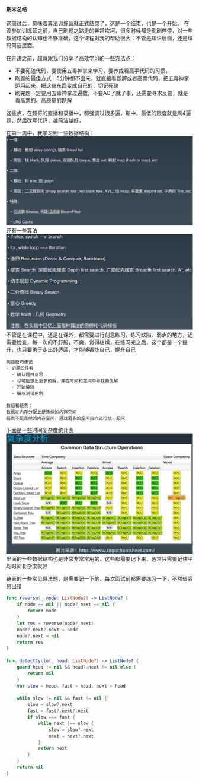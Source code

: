 #### 期末总结
  这周过后，意味着算法训练营就正式结束了，这是一个结束，也是一个开始。
在没参加训练营之前，自己刷题之路走的异常坎坷，很多时候都是刷刷停停，对一些数据结构的认知也不够准确，这个课程对我的帮助很大：不管是知识层面，还是编码简洁层面。
 
在开讲之前，超哥跟我们分享了高效学习的一些方法点：
- 不要死磕代码，要使用五毒神掌来学习，要养成看高手代码的习惯，
- 刷题的最佳方式：5分钟想不出来，就直接看题解或者高票代码，把五毒神掌运用起来，把这些东西变成自己的，切记死磕
- 刷完题一定要用五毒神掌过遍数，不要AC了就了事，还需要寻求反馈，就是看高票的、高质量的题解

这些点，在超哥的直播和录播中，都强调过很多遍，期中，最低的限度就是刷4遍题，然后改写代码，越简洁越好，

在第一周中，我学习到一些数据结构：
![m1](../期末总结/数据结构.png)
还有一些算法
![m1](../期末总结/算法.png)
不管是在课程中，还是在课外，都需要进行刻意练习，练习缺陷、弱点的地方，还需要检查，每一次的不舒服，不爽，觉得枯燥，在练习完之后，这个都是一个提升，也只要勇于走出舒适区，才能够锻炼自己，提升自己
```
刷题技巧谨记
- 切题四件套
  - 确认题目意思
  - 尽可能想出更多的解，并在时间和空间中寻找最优解
  - 开始编码
  - 编写测试用例

数组和链表：
数组在内存分配上是连续的内存空间
链表不是连续的内存空间，通过更多的空间指向进行统一起来
```
下面是一些时间复杂度统计表
![m1](../期末总结/时间复杂度.png)
里面的一些数据结构也是非常非常常用的，这些都需要记下来，通常只需要记住平均时间复杂度就好

链表的一些常见算法题，是需要记一下的，每次面试前都需要练习一下，不然很容易出错
```swift 
func reverse(_ node: ListNode?) -> ListNode? {
    if node == nil || node?.next == nil {
        return node
    }
    let res = reverse(node?.next)
    node?.next?.next = node
    node?.next = nil
    return res
}

func detectCycle(_ head: ListNode?) -> ListNode? {
    guard head != nil && head?.next != nil else {
        return nil
    }
    var slow = head, fast = head, next = head
    
    while slow != nil && fast != nil {
        slow = slow?.next
        fast = fast?.next?.next
        if slow === fast {
            while next !== slow {
                slow = slow?.next
                next = next?.next
            }
            return next
        }
    }
    return nil
}
```


